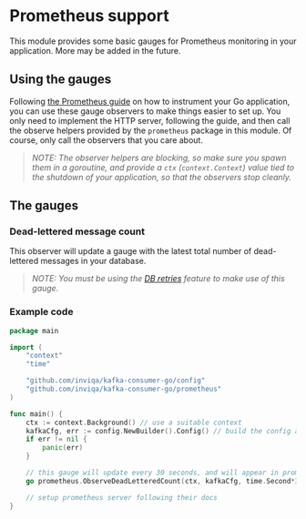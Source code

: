# Prometheus support

This module provides some basic gauges for Prometheus monitoring in your application. More may be added in the future.

## Using the gauges

Following [the Prometheus guide](https://prometheus.io/docs/guides/go-application/) on how to instrument your Go application, you can use these gauge observers to make things easier to set up. You only need to implement the HTTP server, following the guide, and then call the observe helpers provided by the `prometheus` package in this module. Of course, only call the observers that you care about.

>_NOTE: The observer helpers are blocking, so make sure you spawn them in a goroutine, and provide a `ctx` (`context.Context`) value tied to the shutdown of your application, so that the observers stop cleanly._

## The gauges

### Dead-lettered message count

This observer will update a gauge with the latest total number of dead-lettered messages in your database.

>_NOTE: You must be using the [DB retries](/tools/docs/configuration.md#database-retries) feature to make use of this gauge._

### Example code

```go
package main

import (
	"context"
	"time"

	"github.com/inviqa/kafka-consumer-go/config"
	"github.com/inviqa/kafka-consumer-go/prometheus"
)

func main() {
	ctx := context.Background() // use a suitable context
	kafkaCfg, err := config.NewBuilder().Config() // build the config as needed
	if err != nil {
		panic(err)
	}

	// this gauge will update every 30 seconds, and will appear in prometheus with the "my_app_dead_lettered_count" identifier
	go prometheus.ObserveDeadLetteredCount(ctx, kafkaCfg, time.Second*30, "my_app_dead_lettered_count")

	// setup prometheus server following their docs
}
```